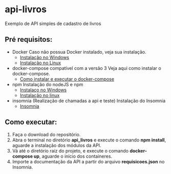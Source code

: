 # api-livros
Exemplo de API simples de cadastro de livros

## Pré requisitos:
* Docker
    Caso não possua Docker instalado, veja sua instalação.
    * [Instalação no Windows](https://docs.microsoft.com/pt-br/virtualization/windowscontainers/manage-docker/configure-docker-daemon)
    * [Instalação no Linux](https://www.hostinger.com.br/tutoriais/install-docker-ubuntu)
* docker-compose compatível com a versão 3
    Veja aqui como instalar o docker-compose.
    * [Como instalar e executar o docker-compose](https://www.alura.com.br/artigos/compondo-uma-aplicacao-com-o-docker-compose)
* npm
    Instalação do nodeJS e npm
    * [Instalaço no Windows](https://dicasdejavascript.com.br/instalacao-do-nodejs-e-npm-no-windows-passo-a-passo/)
    * [Instalação no linux](https://www.digitalocean.com/community/tutorials/como-instalar-o-node-js-no-ubuntu-16-04-pt)
* insomnia (Realização de chamadas a api e teste)
    Instalação do Insomnia
    * [Insomnia](https://support.insomnia.rest/article/23-installation)
    
## Como executar:
  1. Faça o download do repositório.
  2. Abra o terminal no diretório __api_livros__ e execute o comando __npm install__, aguarde a instalação dos módulos da API.
  3. Vá até o diretório raiz do projeto, e execute o comando __docker-compose up__, aguarde o início dos containeres.
  4. Importe a documentação da API a partir do arquivo __requisicoes.json__ no Insomnia.
  
